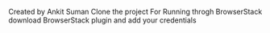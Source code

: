 Created by Ankit Suman
Clone the project 
For Running throgh BrowserStack download BrowserStack plugin and add your credentials
